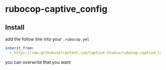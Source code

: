 # rubocop-captive_config

## Install

add the follow line into your `.rubocop.yml`

```yaml
inherit_from:
  - https://raw.githubusercontent.com/Captive-Studio/rubocop-captive_config/main/.rubocop.yml
```

you can overwrite that you want
